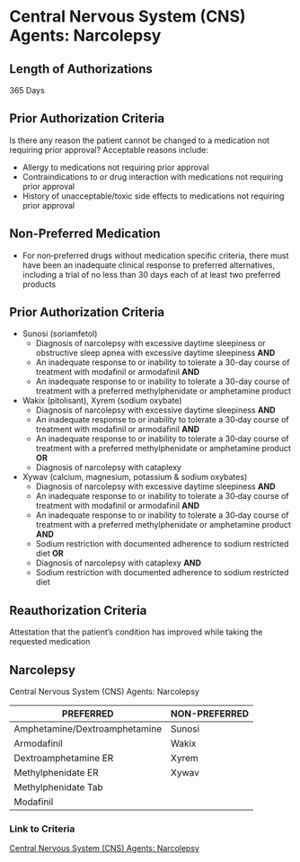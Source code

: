 # Central Nervous System (CNS) Agents: Narcolepsy

## Length of Authorizations

365 Days

## Prior Authorization Criteria

Is there any reason the patient cannot be changed to a medication not requiring prior approval? Acceptable reasons include:

-   Allergy to medications not requiring prior approval
-   Contraindications to or drug interaction with medications not requiring prior approval
-   History of unacceptable/toxic side effects to medications not requiring prior approval

## Non-Preferred Medication

-   For non‐preferred drugs without medication specific criteria, there must have been an inadequate clinical response to preferred alternatives, including a trial of no less than 30 days each of at least two preferred products

## Prior Authorization Criteria

-   Sunosi (soriamfetol)
    -   Diagnosis of narcolepsy with excessive daytime sleepiness or obstructive sleep apnea with excessive daytime sleepiness **AND**
    -   An inadequate response to or inability to tolerate a 30-day course of treatment with modafinil or armodafinil **AND**
    -   An inadequate response to or inability to tolerate a 30-day course of treatment with a preferred methylphenidate or amphetamine product
-   Wakix (pitolisant), Xyrem (sodium oxybate)
    -   Diagnosis of narcolepsy with excessive daytime sleepiness **AND**
    -   An inadequate response to or inability to tolerate a 30‐day course of treatment with modafinil or armodafinil **AND**
    -   An inadequate response to or inability to tolerate a 30‐day course of treatment with a preferred methylphenidate or amphetamine product **OR**
    -   Diagnosis of narcolepsy with cataplexy
-   Xywav (calcium, magnesium, potassium & sodium oxybates)
    -   Diagnosis of narcolepsy with excessive daytime sleepiness **AND**
    -   An inadequate response to or inability to tolerate a 30‐day course of treatment with modafinil or armodafinil **AND**
    -   An inadequate response to or inability to tolerate a 30‐day course of treatment with a preferred methylphenidate or amphetamine product **AND**
    -   Sodium restriction with documented adherence to sodium restricted diet **OR**
    -   Diagnosis of narcolepsy with cataplexy **AND**
    -   Sodium restriction with documented adherence to sodium restricted diet

## Reauthorization Criteria

Attestation that the patient’s condition has improved while taking the requested medication

## Narcolepsy

Central Nervous System (CNS) Agents: Narcolepsy

| PREFERRED                     | NON-PREFERRED |
|-------------------------------|---------------|
| Amphetamine/Dextroamphetamine | Sunosi        |
| Armodafinil                   | Wakix         |
| Dextroamphetamine ER          | Xyrem         |
| Methylphenidate ER            | Xywav         |
| Methylphenidate Tab           |               |
| Modafinil                     |               |

### Link to Criteria

[Central Nervous System (CNS) Agents: Narcolepsy](https://pharmacy.medicaid.ohio.gov/sites/default/files/20220415_UPDL_Criteria_FINAL_.pdf#page=38)
